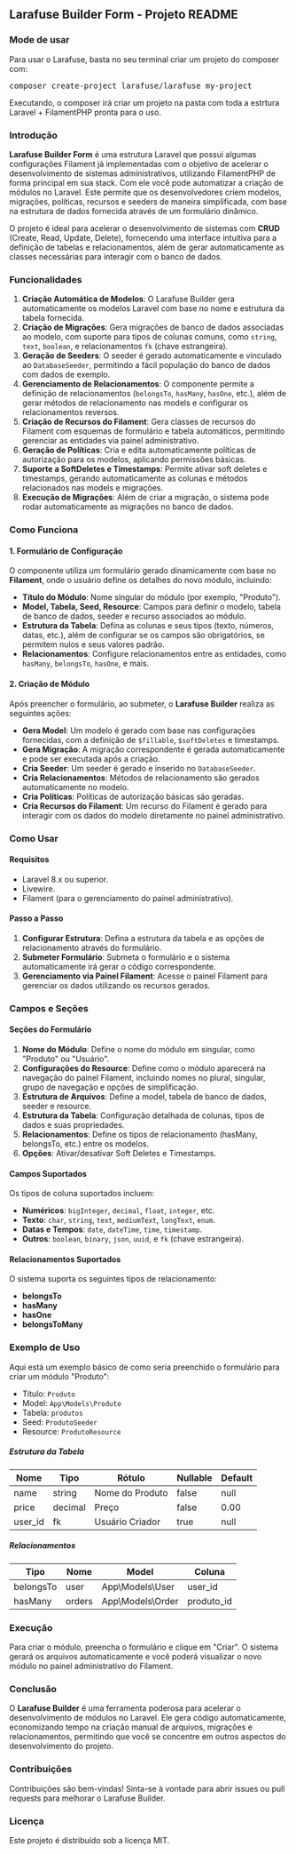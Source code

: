 ## Larafuse Builder Form - Projeto README

### Mode de usar
Para usar o Larafuse, basta no seu terminal criar um projeto do composer com:

<pre>
composer create-project larafuse/larafuse my-project
</pre>

Executando, o composer irá criar um projeto na pasta com toda a estrtura Laravel + FilamentPHP pronta para o uso.

### Introdução

**Larafuse Builder Form** é uma estrutura Laravel que possui algumas configurações Filament já implementadas com o objetivo de acelerar o desenvolvimento de sistemas administrativos, utilizando FilamentPHP de forma principal em sua stack. Com ele você pode automatizar a criação de módulos no Laravel. Este permite que os desenvolvedores criem modelos, migrações, políticas, recursos e seeders de maneira simplificada, com base na estrutura de dados fornecida através de um formulário dinâmico.

O projeto é ideal para acelerar o desenvolvimento de sistemas com **CRUD** (Create, Read, Update, Delete), fornecendo uma interface intuitiva para a definição de tabelas e relacionamentos, além de gerar automaticamente as classes necessárias para interagir com o banco de dados.

### Funcionalidades

1. **Criação Automática de Modelos**: O Larafuse Builder gera automaticamente os modelos Laravel com base no nome e estrutura da tabela fornecida.
2. **Criação de Migrações**: Gera migrações de banco de dados associadas ao modelo, com suporte para tipos de colunas comuns, como `string`, `text`, `boolean`, e relacionamentos `fk` (chave estrangeira).
3. **Geração de Seeders**: O seeder é gerado automaticamente e vinculado ao `DatabaseSeeder`, permitindo a fácil população do banco de dados com dados de exemplo.
4. **Gerenciamento de Relacionamentos**: O componente permite a definição de relacionamentos (`belongsTo`, `hasMany`, `hasOne`, etc.), além de gerar métodos de relacionamento nas models e configurar os relacionamentos reversos.
5. **Criação de Recursos do Filament**: Gera classes de recursos do Filament com esquemas de formulário e tabela automáticos, permitindo gerenciar as entidades via painel administrativo.
6. **Geração de Políticas**: Cria e edita automaticamente políticas de autorização para os modelos, aplicando permissões básicas.
7. **Suporte a SoftDeletes e Timestamps**: Permite ativar soft deletes e timestamps, gerando automaticamente as colunas e métodos relacionados nas models e migrações.
8. **Execução de Migrações**: Além de criar a migração, o sistema pode rodar automaticamente as migrações no banco de dados.

### Como Funciona

#### 1. **Formulário de Configuração**

O componente utiliza um formulário gerado dinamicamente com base no **Filament**, onde o usuário define os detalhes do novo módulo, incluindo:

- **Título do Módulo**: Nome singular do módulo (por exemplo, "Produto").
- **Model, Tabela, Seed, Resource**: Campos para definir o modelo, tabela de banco de dados, seeder e recurso associados ao módulo.
- **Estrutura da Tabela**: Defina as colunas e seus tipos (texto, números, datas, etc.), além de configurar se os campos são obrigatórios, se permitem nulos e seus valores padrão.
- **Relacionamentos**: Configure relacionamentos entre as entidades, como `hasMany`, `belongsTo`, `hasOne`, e mais.

#### 2. **Criação de Módulo**

Após preencher o formulário, ao submeter, o **Larafuse Builder** realiza as seguintes ações:

- **Gera Model**: Um modelo é gerado com base nas configurações fornecidas, com a definição de `$fillable`, `$softDeletes` e timestamps.
- **Gera Migração**: A migração correspondente é gerada automaticamente e pode ser executada após a criação.
- **Cria Seeder**: Um seeder é gerado e inserido no `DatabaseSeeder`.
- **Cria Relacionamentos**: Métodos de relacionamento são gerados automaticamente no modelo.
- **Cria Políticas**: Políticas de autorização básicas são geradas.
- **Cria Recursos do Filament**: Um recurso do Filament é gerado para interagir com os dados do modelo diretamente no painel administrativo.

### Como Usar

#### Requisitos

- Laravel 8.x ou superior.
- Livewire.
- Filament (para o gerenciamento do painel administrativo).

#### Passo a Passo

1. **Configurar Estrutura**: Defina a estrutura da tabela e as opções de relacionamento através do formulário.
2. **Submeter Formulário**: Submeta o formulário e o sistema automaticamente irá gerar o código correspondente.
3. **Gerenciamento via Painel Filament**: Acesse o painel Filament para gerenciar os dados utilizando os recursos gerados.

### Campos e Seções

#### Seções do Formulário

1. **Nome do Módulo**: Define o nome do módulo em singular, como "Produto" ou "Usuário".
2. **Configurações do Resource**: Define como o módulo aparecerá na navegação do painel Filament, incluindo nomes no plural, singular, grupo de navegação e opções de simplificação.
3. **Estrutura de Arquivos**: Define a model, tabela de banco de dados, seeder e resource.
4. **Estrutura da Tabela**: Configuração detalhada de colunas, tipos de dados e suas propriedades.
5. **Relacionamentos**: Define os tipos de relacionamento (hasMany, belongsTo, etc.) entre os modelos.
6. **Opções**: Ativar/desativar Soft Deletes e Timestamps.

#### Campos Suportados

Os tipos de coluna suportados incluem:
- **Numéricos**: `bigInteger`, `decimal`, `float`, `integer`, etc.
- **Texto**: `char`, `string`, `text`, `mediumText`, `longText`, `enum`.
- **Datas e Tempos**: `date`, `dateTime`, `time`, `timestamp`.
- **Outros**: `boolean`, `binary`, `json`, `uuid`, e `fk` (chave estrangeira).

#### Relacionamentos Suportados

O sistema suporta os seguintes tipos de relacionamento:

- **belongsTo**
- **hasMany**
- **hasOne**
- **belongsToMany**

### Exemplo de Uso

Aqui está um exemplo básico de como seria preenchido o formulário para criar um módulo "Produto":

- Título: `Produto`
- Model: `App\Models\Produto`
- Tabela: `produtos`
- Seed: `ProdutoSeeder`
- Resource: `ProdutoResource`

##### Estrutura da Tabela

| Nome  | Tipo       | Rótulo         | Nullable | Default  |
|-------|------------|----------------|----------|----------|
| name  | string     | Nome do Produto| false    | null     |
| price | decimal    | Preço          | false    | 0.00     |
| user_id | fk       | Usuário Criador| true     | null     |

##### Relacionamentos

| Tipo      | Nome       | Model                | Coluna        |
|-----------|------------|----------------------|---------------|
| belongsTo | user       | App\Models\User       | user_id       |
| hasMany   | orders     | App\Models\Order      | produto_id    |

### Execução

Para criar o módulo, preencha o formulário e clique em "Criar". O sistema gerará os arquivos automaticamente e você poderá visualizar o novo módulo no painel administrativo do Filament.

### Conclusão

O **Larafuse Builder** é uma ferramenta poderosa para acelerar o desenvolvimento de módulos no Laravel. Ele gera código automaticamente, economizando tempo na criação manual de arquivos, migrações e relacionamentos, permitindo que você se concentre em outros aspectos do desenvolvimento do projeto.

### Contribuições

Contribuições são bem-vindas! Sinta-se à vontade para abrir issues ou pull requests para melhorar o Larafuse Builder.

### Licença

Este projeto é distribuído sob a licença MIT.
